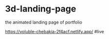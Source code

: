 # 3d-landing-page

the animated landing page of portfolio 

https://voluble-chebakia-2f4acf.netlify.app/ #live
